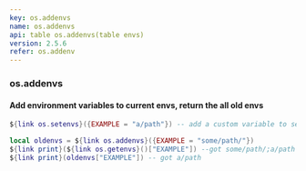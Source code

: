 ```yaml
---
key: os.addenvs
name: os.addenvs
api: table os.addenvs(table envs)
version: 2.5.6
refer: os.addenv
---
```


### os.addenvs

#### Add environment variables to current envs, return the all old envs

```lua
${link os.setenvs}({EXAMPLE = "a/path"}) -- add a custom variable to see addenvs impact on it

local oldenvs = ${link os.addenvs}({EXAMPLE = "some/path/"})
${link print}(${link os.getenvs}()["EXAMPLE"]) --got some/path/;a/path
${link print}(oldenvs["EXAMPLE"]) -- got a/path
```
